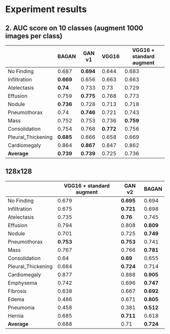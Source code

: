 

# Experiment results

  
## 2. AUC score on 10 classes (augment 1000 images per class)
|  | BAGAN | GAN v1 | VGG16 | VGG16 + standard augment |
|--|--|--|--|--|
| No Finding | 0.687 | **0.694** | 0.644 | 0.683 |
| Infiltration | **0.669** | 0.656 | 0.663 | 0.663 |
| Atelectasis | **0.74** | 0.733 | 0.73 | 0.729 |
| Effusion | 0.759 | **0.775** | 0.768 | 0.773 |
| Nodule | **0.736** | 0.728 | 0.713 | 0.718 |
| Pneumothorax | 0.74 | **0.746** | 0.721 | 0.743 |
| Mass | 0.752 | 0.753 | 0.736 | **0.759** |
| Consolidation | 0.754 | 0.768 | **0.772** | 0.756 |
| Pleural_Thickening | **0.685** | 0.666 | 0.658 | 0.669 |
| Cardiomegaly | 0.864 | **0.867** | 0.847 | 0.862 |
| **Average** | **0.739** | **0.739** | 0.725 | 0.736 |


## 128x128
|  | VGG16 + standard augment | GAN v2 | BAGAN |
|--|--|--|--|
| No Finding | 0.679 | **0.695** | 0.694 |
| Infiltration | 0.675 | **0.721** | 0.698 |
| Atelectasis | 0.735 | **0.76** | 0.745 |
| Effusion | 0.794 | 0.808 | **0.809** |
| Nodule | 0.701 | 0.725 | **0.749** |
| Pneumothorax | **0.753** | **0.753** | 0.741 |
| Mass | 0.767 | 0.766 | **0.781** |
| Consolidation | 0.64 | **0.69** | 0.655 |
| Pleural_Thickening | 0.684 | **0.724** | 0.714 |
| Cardiomegaly | 0.877 | 0.888 | **0.905** |
| Emphysema | 0.742 | 0.696 | **0.747** |
| Fibrosis | 0.638 | 0.667 | **0.692** |
| Edema | 0.486 | 0.671 | **0.805** |
| Pneumonia | 0.458 | 0.381 | **0.512** |
| Hernia | 0.685 | **0.711** | 0.618 |
| **Average** | 0.688 | 0.71 | **0.724** |
